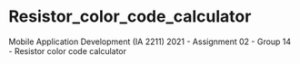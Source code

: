 # Resistor_color_code_calculator
Mobile Application Development (IA 2211) 2021 - Assignment 02 - Group 14 - Resistor color code calculator

